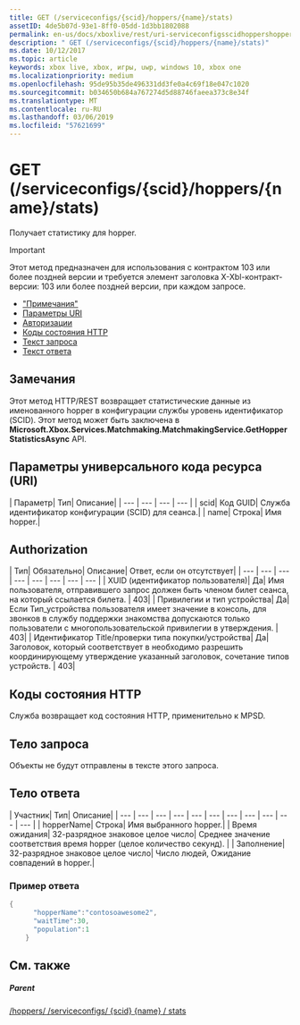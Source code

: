 ```yaml
---
title: GET (/serviceconfigs/{scid}/hoppers/{name}/stats)
assetID: 4de5b07d-93e1-8ff0-05dd-1d3bb1802088
permalink: en-us/docs/xboxlive/rest/uri-serviceconfigsscidhoppershoppernamestatsget.html
description: " GET (/serviceconfigs/{scid}/hoppers/{name}/stats)"
ms.date: 10/12/2017
ms.topic: article
keywords: xbox live, xbox, игры, uwp, windows 10, xbox one
ms.localizationpriority: medium
ms.openlocfilehash: 95de95b35de496331dd3fe0a4c69f18e047c1020
ms.sourcegitcommit: b034650b684a767274d5d88746faeea373c8e34f
ms.translationtype: MT
ms.contentlocale: ru-RU
ms.lasthandoff: 03/06/2019
ms.locfileid: "57621699"
---
```

# <a name="get-serviceconfigsscidhoppersnamestats"></a>GET (/serviceconfigs/{scid}/hoppers/{name}/stats)

Получает статистику для hopper.

> [!IMPORTANT]
> Этот метод предназначен для использования с контрактом 103 или более поздней версии и требуется элемент заголовка X-Xbl-контракт-версии: 103 или более поздней версии, при каждом запросе.

  * ["Примечания"](#ID4ET)
  * [Параметры URI](#ID4E5)
  * [Авторизации](#ID4EJB)
  * [Коды состояния HTTP](#ID4E3C)
  * [Текст запроса](#ID4EFD)
  * [Текст ответа](#ID4EQD)

<a id="ID4ET"></a>


## <a name="remarks"></a>Замечания
Этот метод HTTP/REST возвращает статистические данные из именованного hopper в конфигурации службы уровень идентификатор (SCID). Этот метод может быть заключена в **Microsoft.Xbox.Services.Matchmaking.MatchmakingService.GetHopperStatisticsAsync** API.  
<a id="ID4E5"></a>


## <a name="uri-parameters"></a>Параметры универсального кода ресурса (URI)

| Параметр| Тип| Описание|
| --- | --- | --- | --- |
| scid| Код GUID| Служба идентификатор конфигурации (SCID) для сеанса.|
| name| Строка| Имя hopper.|

<a id="ID4EJB"></a>


## <a name="authorization"></a>Authorization

| Тип| Обязательно| Описание| Ответ, если он отсутствует|
| --- | --- | --- | --- | --- | --- | --- | --- |
| XUID (идентификатор пользователя)| Да| Имя пользователя, отправившего запрос должен быть членом билет сеанса, на который ссылается билета. | 403|
| Привилегии и тип устройства| Да| Если Тип_устройства пользователя имеет значение в консоль, для звонков в службу поддержки знакомства допускаются только пользователи с многопользовательской привилегии в утверждения. | 403|
| Идентификатор Title/проверки типа покупки/устройства| Да| Заголовок, который соответствует в необходимо разрешить координирующему утверждение указанный заголовок, сочетание типов устройств. | 403|

<a id="ID4E3C"></a>


## <a name="http-status-codes"></a>Коды состояния HTTP
Служба возвращает код состояния HTTP, применительно к MPSD.  
<a id="ID4EFD"></a>


## <a name="request-body"></a>Тело запроса

Объекты не будут отправлены в тексте этого запроса.

<a id="ID4EQD"></a>


## <a name="response-body"></a>Тело ответа

| Участник| Тип| Описание|
| --- | --- | --- | --- | --- | --- | --- | --- | --- | --- | --- |
| hopperName| Строка| Имя выбранного hopper.|
| Время ожидания| 32-разрядное знаковое целое число| Среднее значение соответствия время hopper (целое количество секунд). |
| Заполнение| 32-разрядное знаковое целое число| Число людей, Ожидание совпадений в hopper.|

<a id="ID4E1D"></a>


### <a name="sample-response"></a>Пример ответа


```cpp
{
      "hopperName":"contosoawesome2",
      "waitTime":30,
      "population":1
    }


```


<a id="ID4EJE"></a>


## <a name="see-also"></a>См. также

<a id="ID4ELE"></a>


##### <a name="parent"></a>Parent  

[/hoppers/ /serviceconfigs/ {scid} {name} / stats](uri-serviceconfigsscidhoppershoppernamestats.md)
